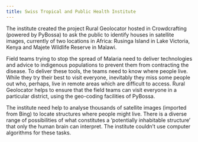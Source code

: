 ```yaml
---
title: Swiss Tropical and Public Health Institute 
---
```

The institute created the project Rural Geolocator hosted in Crowdcrafting (powered by PyBossa) to ask the public to identify houses in satellite images, currently of two locations in Africa: Rusinga Island in Lake Victoria, Kenya and Majete Wildlife Reserve in Malawi.

Field teams trying to stop the spread of Malaria need to deliver technologies and advice to indigenous populations to prevent them from contracting the disease. To deliver these tools, the teams need to know where people live. While they try their best to visit everyone, inevitably they miss some people out who, perhaps, live in remote areas which are difficult to access. Rural Geolocator helps to ensure that the field teams can visit everyone in a particular district, using the geo-coding facilities of PyBossa.

The institute need help to analyse thousands of satellite images (imported from Bing) to locate structures where people might live. There is a diverse range of possibilities of what constitutes a ‘potentially inhabitable structure’ that only the human brain can interpret. The institute couldn’t use computer algorithms for these tasks.
